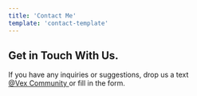 ```yaml
---
title: 'Contact Me'
template: 'contact-template'
---
```


## Get in Touch With Us.

If you have any inquiries or suggestions, drop us a text      
[ @Vex Community ](https:t.me/vexcommunity) or fill in the form.
